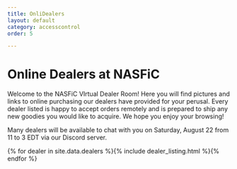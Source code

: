 ```yaml
---
title: OnliDealers
layout: default
category: accesscontrol
order: 5

---
```

# Online Dealers at NASFiC

Welcome to the NASFiC VIrtual Dealer Room! Here you will find pictures and links to online purchasing our dealers have provided for your perusal. Every dealer listed is happy to accept orders remotely and is prepared to ship any new goodies you would like to acquire. We hope you enjoy your browsing!

Many dealers will be available to chat with you on Saturday, August 22 from 11 to 3 EDT via our Discord server.

{% for dealer in site.data.dealers %}{% include dealer_listing.html %}{% endfor %}